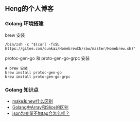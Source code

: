 ## Heng的个人博客
### Golang 环境搭建
brew 安装
~~~shell
/bin/zsh -c "$(curl -fsSL https://gitee.com/cunkai/HomebrewCN/raw/master/Homebrew.sh)"
~~~

protoc-gen-go 和 proto-gen-go-grpc 安装
~~~shell
# brew 安装
brew install protoc-gen-go
brew install proto-gen-go-grpc
~~~
### Golang 知识点
- [make和new什么区别](https://www.cnblogs.com/koeln/p/15192376.html)
- [Golang中Array和Slice的区别](https://www.jianshu.com/p/10d23e9ffc36)
- [json包变量不加tag会怎么样？](https://mp.weixin.qq.com/s/bZlKV_BWSqc-qCa4DrsCbg)
